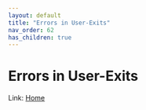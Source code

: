 ```yaml
---
layout: default
title: "Errors in User-Exits"
nav_order: 62
has_children: true
---
```

# Errors in User-Exits
  
Link: [Home](../index) 
  
  